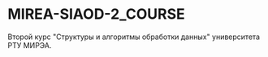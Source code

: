 # MIREA-SIAOD-2_COURSE
Второй курс "Структуры и алгоритмы обработки данных" университета РТУ МИРЭА.
